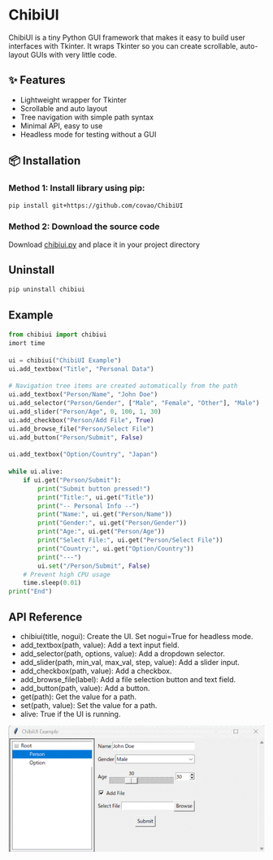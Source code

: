 # ChibiUI

ChibiUI is a tiny Python GUI framework that makes it easy to build user interfaces with Tkinter. It wraps Tkinter so you can create scrollable, auto-layout GUIs with very little code.

## ✨ Features
- Lightweight wrapper for Tkinter
- Scrollable and auto layout
- Tree navigation with simple path syntax
- Minimal API, easy to use
- Headless mode for testing without a GUI

## 📦 Installation
### Method 1: Install library using pip:
```bash
pip install git+https://github.com/covao/ChibiUI
```
### Method 2: Download the source code
 Download [chibiui.py](./chibiui/chibiui.py) and place it in your project directory

## Uninstall
```bash
pip uninstall chibiui
```

## Example
~~~python
from chibiui import chibiui
imort time

ui = chibiui("ChibiUI Example")
ui.add_textbox("Title", "Personal Data")

# Navigation tree items are created automatically from the path
ui.add_textbox("Person/Name", "John Doe")
ui.add_selector("Person/Gender", ["Male", "Female", "Other"], "Male")
ui.add_slider("Person/Age", 0, 100, 1, 30)
ui.add_checkbox("Person/Add File", True)
ui.add_browse_file("Person/Select File")
ui.add_button("Person/Submit", False)

ui.add_textbox("Option/Country", "Japan")

while ui.alive:
    if ui.get("Person/Submit"):
        print("Submit button pressed!")
        print("Title:", ui.get("Title"))
        print("-- Personal Info --")
        print("Name:", ui.get("Person/Name"))
        print("Gender:", ui.get("Person/Gender"))
        print("Age:", ui.get("Person/Age"))
        print("Select File:", ui.get("Person/Select File"))
        print("Country:", ui.get("Option/Country"))
        print("---")
        ui.set("/Person/Submit", False)
    # Prevent high CPU usage
    time.sleep(0.01)
print("End")
~~~


## API Reference
- chibiui(title, nogui): Create the UI. Set nogui=True for headless mode.
- add_textbox(path, value): Add a text input field.
- add_selector(path, options, value): Add a dropdown selector.
- add_slider(path, min_val, max_val, step, value): Add a slider input.
- add_checkbox(path, value): Add a checkbox.
- add_browse_file(label): Add a file selection button and text field.
- add_button(path, value): Add a button.
- get(path): Get the value for a path.
- set(path, value): Set the value for a path.
- alive: True if the UI is running.

![ChibiUI](ChibiUI.gif)

